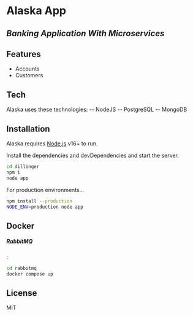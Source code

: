 # Alaska App
## _Banking Application With Microservices_



## Features
- Accounts
- Customers

## Tech

Alaska uses these technologies:
-- NodeJS
-- PostgreSQL
-- MongoDB




## Installation

Alaska requires [Node.js](https://nodejs.org/) v16+ to run.

Install the dependencies and devDependencies and start the server.

```sh
cd dillinger
npm i
node app
```

For production environments...

```sh
npm install --production
NODE_ENV=production node app
```


## Docker

##### RabbitMQ
:
```sh
cd rabbitmq
docker compose up
```


## License

MIT


